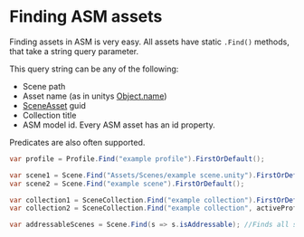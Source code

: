# Finding ASM assets

Finding assets in ASM is very easy. All assets have static `.Find()` methods, that take a string query parameter. 

This query string can be any of the following:
- Scene path
- Asset name (as in unitys [Object.name](https://docs.unity3d.com/ScriptReference/Object-name.html))
- [SceneAsset](https://docs.unity3d.com/ScriptReference/SceneAsset.html) guid
- Collection title
- ASM model id. Every ASM asset has an id property.

Predicates are also often supported. 

```csharp
var profile = Profile.Find("example profile").FirstOrDefault();

var scene1 = Scene.Find("Assets/Scenes/example scene.unity").FirstOrDefault();
var scene2 = Scene.Find("example scene").FirstOrDefault();

var collection1 = SceneCollection.Find("example collection").FirstOrDefault();
var collection2 = SceneCollection.Find("example collection", activeProfile: false).FirstOrDefault(); //Checks all profiles, not just active.

var addressableScenes = Scene.Find(s => s.isAddressable); //Finds all scenes flagged to use the addressables scene loader. isAddressable property only available if addressables package is installed.
```
